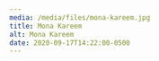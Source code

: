 ```yaml
---
media: /media/files/mona-kareem.jpg
title: Mona Kareem
alt: Mona Kareem
date: 2020-09-17T14:22:00-0500
---
```

